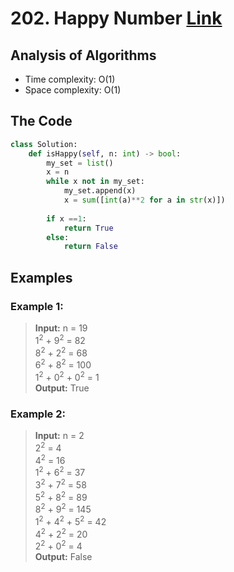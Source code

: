 # 202. Happy Number [Link](https://leetcode.com/problems/happy-number/)

## Analysis of Algorithms
 - Time complexity: O(1)
 - Space complexity: O(1)

## The Code
```Python
class Solution:
    def isHappy(self, n: int) -> bool:
        my_set = list()
        x = n
        while x not in my_set:   
            my_set.append(x)
            x = sum([int(a)**2 for a in str(x)])
            
        if x ==1:
            return True
        else:
            return False
```

## Examples
### Example 1:
> **Input:** n = 19 <br/>
> 1<sup>2</sup> + 9<sup>2</sup> = 82 <br/>
> 8<sup>2</sup> + 2<sup>2</sup> = 68 <br/>
> 6<sup>2</sup> + 8<sup>2</sup> = 100 <br/>
> 1<sup>2</sup> + 0<sup>2</sup> + 0<sup>2</sup> = 1 <br/>
> **Output:** True <br/>

### Example 2:
> **Input:** n = 2 <br/>
> 2<sup>2</sup> = 4 <br/>
> 4<sup>2</sup> = 16 <br/>
> 1<sup>2</sup> + 6<sup>2</sup> = 37 <br/>
> 3<sup>2</sup> + 7<sup>2</sup> = 58 <br/>
> 5<sup>2</sup> + 8<sup>2</sup> = 89 <br/>
> 8<sup>2</sup> + 9<sup>2</sup> = 145 <br/>
> 1<sup>2</sup> + 4<sup>2</sup> + 5<sup>2</sup> = 42 <br/>
> 4<sup>2</sup> + 2<sup>2</sup> = 20 <br/>
> 2<sup>2</sup> + 0<sup>2</sup> = 4 <br/>
> **Output:** False



